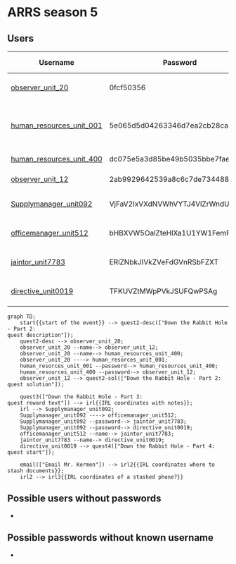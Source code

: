 # ARRS season 5

## Users
| Username | Password | Unlock time | Status |
|----------|----------|-------------|--------|
| [observer_unit_20](./Users/observer_unit_20.md) | 0fcf50356 | Start of the event | Solved |
| [human_resources_unit_001](./Users/human_resources_unit_001.md) | 5e065d5d04263346d7ea2cb28ca225a8 | some time before 18:20 GMT+1 | Solved |
| [human_resources_unit_400](./Users/human_resources_unit_400.md) | dc075e5a3d85be49b5035bbe7faebe89 | 18:30 GMT+1 | Solved |
| [observer_unit_12](./Users/observer_unit_12.md) | 2ab9929642539a8c6c7de73448861fb8 | 19:30 GMT+1 | Solved |
| [Supplymanager_unit092](./Users/Supplymanager_unit092.md) | VjFaV2IxVXdNVWhVYTJ4VlZrWndU | 15:00 GMT+1, 03.12. | Solved | 
| [officemanager_unit512](./Users/officemanager_unit512.md) | bHBXVW5OalZteHlXa1U1YW1FemF |  15:15 GMT+1, 03.12. | Solved |
| [jaintor_unit7783](./Users/jaintor_unit7783.md) | ERlZNbkJIVkZVeFdGVnRSbFZXT | 15:40 GMT+1, 03.12. | Solved |
| [directive_unit0019](./Users/directive_unit0019.md) | TFKUVZtMWpPVkJSUFQwPSAg | 15:49 GMT+1, 03.12. | Solved |


```mermaid
graph TD;
    start{{start of the event}} --> quest2-desc(["Down the Rabbit Hole - Part 2:
quest description"]);
    quest2-desc --> observer_unit_20;
    observer_unit_20 --name--> observer_unit_12;
    observer_unit_20 --name--> human_resources_unit_400;
    observer_unit_20 ----> human_resorces_unit_001;
    human_resorces_unit_001 --password--> human_resources_unit_400;
    human_resources_unit_400 --password--> observer_unit_12;
    observer_unit_12 --> quest2-sol(["Down the Rabbit Hole - Part 2:
quest solution"]);

    quest3(["Down the Rabbit Hole - Part 3: 
quest reward text"]) --> irl{{IRL coordinates with notes}};
    irl --> Supplymanager_unit092;
    Supplymanager_unit092 ----> officemanager_unit512;
    Supplymanager_unit092 --password--> jaintor_unit7783;
    Supplymanager_unit092 --password--> directive_unit0019;
    officemanager_unit512 --name--> jaintor_unit7783;
    jaintor_unit7783 --name--> directive_unit0019;
    directive_unit0019 --> quest4(["Down the Rabbit Hole - Part 4:
quest start"]);

    email(["Email Mr. Kermen"]) --> irl2{{IRL coordinates where to stash documents}};
    irl2 --> irl3{{IRL coordinates of a stashed phone?}}
```

## Possible users without passwords
-
  
## Possible passwords without known username
-
